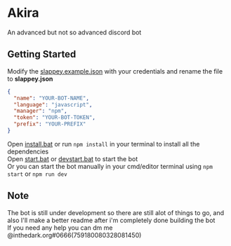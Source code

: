 # Akira
An advanced but not so advanced discord bot

## Getting Started
Modify the [slappey.example.json](https://github.com/japandotorg/Akira/blob/main/slappey.example.json) with your credentials and rename the file to **slappey.json**
```json
{
  "name": "YOUR-BOT-NAME", 
  "language": "javascript",
  "manager": "npm",
  "token": "YOUR-BOT-TOKEN",
  "prefix": "YOUR-PREFIX"
}
```
Open [install.bat](https://github.com/japandotorg/Akira/blob/main/install.bat) or run `npm install` in your terminal to install all the dependencies <br>
Open [start.bat](https://github.com/japandotorg/Akira/blob/main/start.bat) or [devstart.bat](https://github.com/japandotorg/Akira/blob/main/devstart.bat) to start the bot <br>
Or you can start the bot manually in your cmd/editor terminal using `npm start` or `npm run dev`

## Note
The bot is still under development so there are still alot of things to go, and also I'll make a better readme after i'm completely done building the bot <br>
If you need any help you can dm me @inthedark.org#0666(759180080328081450)
